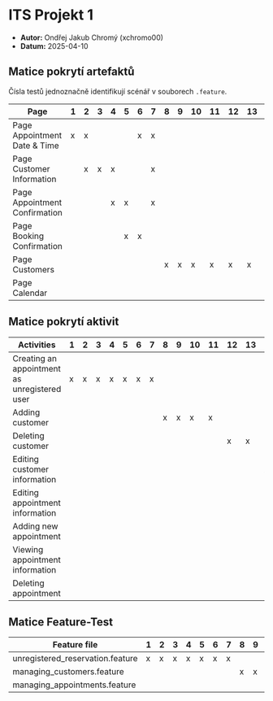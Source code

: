 # ITS Projekt 1

- **Autor:** Ondřej Jakub Chromý (xchromo00)
- **Datum:** 2025-04-10

## Matice pokrytí artefaktů

Čísla testů jednoznačně identifikují scénář v souborech `.feature`.

| Page                          | 1 | 2 | 3 | 4 | 5 | 6 | 7 | 8 | 9 | 10 | 11 | 12 | 13 | 14 | 15 | 16 | 17 | 18 | 19 | 20 | 21 | 22 | 23 | 24 | 25 | 26 | 27 | 28 |
|-------------------------------|---|---|---|---|---|---|---|---|---|----|----|----|----|----|----|----|----|----|----|----|----|----|----|----|----|----|----|----|
| Page Appointment Date & Time  | x | x |   |   |   | x | x |   |   |    |    |    |    |    |    |    |    |    |    |    |    |    |    |    |    |    |    |    |
| Page Customer Information     |   | x | x | x |   |   | x |   |   |    |    |    |    |    |    |    |    |    |    |    |    |    |    |    |    |    |    |    |
| Page Appointment Confirmation |   |   |   | x | x |   | x |   |   |    |    |    |    |    |    |    |    |    |    |    |    |    |    |    |    |    |    |    |
| Page Booking Confirmation     |   |   |   |   | x | x |   |   |   |    |    |    |    |    |    |    |    |    |    |    |    |    |    |    |    |    |    |    |
| Page Customers                |   |   |   |   |   |   |   | x | x | x  | x  | x  | x  | x  | x  | x  | x  |    |    |    |    |    |    |    |    |    |    |    |
| Page Calendar                 |   |   |   |   |   |   |   |   |   |    |    |    |    |    |    |    | x  | x  | x  | x  | x  | x  | x  | x  | x  | x  | x  | x  |


## Matice pokrytí aktivit

| Activities                                   | 1 | 2 | 3 | 4 | 5 | 6 | 7 | 8 | 9 | 10 | 11 | 12 | 13 | 14 | 15 | 16 | 17 | 18 | 19 | 20 | 21 | 22 | 23 | 24 | 25 | 26 | 27 | 28 |
|----------------------------                  |---|---|---|---|---|---|---|---|---|----|----|----|----|----|----|----|----|----|----|----|----|----|----|----|----|----|----|----|
| Creating an appointment as unregistered user | x | x | x | x | x | x | x |   |   |    |    |    |    |    |    |    |    |    |    |    |    |    |    |    |    |    |    |    |
| Adding customer                              |   |   |   |   |   |   |   | x | x | x  | x  |    |    |    |    |    |    |    |    |    |    |    |    |    |    |    |    |    |
| Deleting customer                            |   |   |   |   |   |   |   |   |   |    |    | x  | x  |    |    |    |    |    |    |    |    |    |    |    |    |    |    |    |
| Editing customer information                 |   |   |   |   |   |   |   |   |   |    |    |    |    | x  | x  | x  |    |    |    |    |    |    |    |    |    |    |    |    |
| Editing appointment information              |   |   |   |   |   |   |   |   |   |    |    |    |    |    |    |    | x  |    |    |    |    |    |    | x  | x  |    |    |    |
| Adding new appointment                       |   |   |   |   |   |   |   |   |   |    |    |    |    |    |    |    |    | x  | x  | x  | x  |    |    |    |    |    |    |    |
| Viewing appointment information              |   |   |   |   |   |   |   |   |   |    |    |    |    |    |    |    |    |    |    |    |    | x  | x  |    |    |    |    |    |
| Deleting appointment                         |   |   |   |   |   |   |   |   |   |    |    |    |    |    |    |    |    |    |    |    |    |    |    |    |    | x  | x  | x  |


## Matice Feature-Test

| Feature file                     | 1 | 2 | 3 | 4 | 5 | 6 | 7 | 8 | 9 | 10 | 11 | 12 | 13 | 14 | 15 | 16 | 17 | 18 | 19 | 20 | 21 | 22 | 23 | 24 | 25 | 26 | 27 | 28 |
|----------------------------------|---|---|---|---|---|---|---|---|---|----|----|----|----|----|----|----|----|----|----|----|----|----|----|----|----|----|----|----|
| unregistered_reservation.feature | x | x | x | x | x | x | x |   |   |    |    |    |    |    |    |    |    |    |    |    |    |    |    |    |    |    |    |    |
| managing_customers.feature       |   |   |   |   |   |   |   | x | x | x  | x  | x  | x  | x  | x  | x  | x  |    |    |    |    |    |    |    |    |    |    |    |
| managing_appointments.feature    |   |   |   |   |   |   |   |   |   |    |    |    |    |    |    |    |    | x  | x  | x  | x  | x  | x  | x  | x  | x  | x  | x  |

